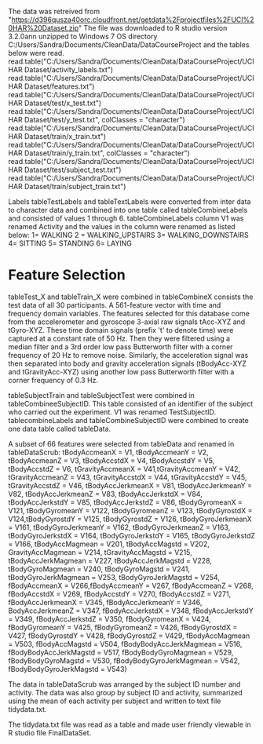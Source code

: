 The data was retreived from "https://d396qusza40orc.cloudfront.net/getdata%2Fprojectfiles%2FUCI%20HAR%20Dataset.zip"
The file was downloaded to R studio version 3.2.0ann unzipped to Windows 7 OS directory 
C:/Users/Sandra/Documents/CleanData/DataCourseProject and the tables below were read.
read.table("C:/Users/Sandra/Documents/CleanData/DataCourseProject/UCI HAR Dataset/activity_labels.txt")
read.table("C:/Users/Sandra/Documents/CleanData/DataCourseProject/UCI HAR Dataset/features.txt")
read.table("C:/Users/Sandra/Documents/CleanData/DataCourseProject/UCI HAR Dataset/test/x_test.txt")
read.table("C:/Users/Sandra/Documents/CleanData/DataCourseProject/UCI HAR Dataset/test/y_test.txt", colClasses = "character")
read.table("C:/Users/Sandra/Documents/CleanData/DataCourseProject/UCI HAR Dataset/train/x_train.txt")
read.table("C:/Users/Sandra/Documents/CleanData/DataCourseProject/UCI HAR Dataset/train/y_train.txt", colClasses = "character")
read.table("C:/Users/Sandra/Documents/CleanData/DataCourseProject/UCI HAR Dataset/test/subject_test.txt")
read.table("C:/Users/Sandra/Documents/CleanData/DataCourseProject/UCI HAR Dataset/train/subject_train.txt")

Labels 
tableTestLabels  and tableTextLabels were converted from inter data to character data and combined into one table called tableCombineLabels and consisted of values 1 through 6. tableCombineLabels column V1 was renamed Activity and the values in the column were renamed as listed below:
1=  WALKING
2 =  WALKING_UPSTAIRS
3=  WALKING_DOWNSTAIRS
4=  SITTING
5=  STANDING
6=  LAYING

Feature Selection 
=================
tableTest_X and tableTrain_X were combined in tableCombineX consists the test data of all 30 participants. A 561-feature vector with time and frequency domain variables. The features selected for this database come from the accelerometer and gyroscope 3-axial raw signals tAcc-XYZ and tGyro-XYZ. These time domain signals (prefix 't' to denote time) were captured at a constant rate of 50 Hz. Then they were filtered using a median filter and a 3rd order low pass Butterworth filter with a corner frequency of 20 Hz to remove noise. Similarly, the acceleration signal was then separated into body and gravity acceleration signals (tBodyAcc-XYZ and tGravityAcc-XYZ) using another low pass Butterworth filter with a corner frequency of 0.3 Hz.  

tableSubjectTrain and tableSubjectTest were combined in tableCombineeSubjectID.  This table consisted of an identifier of the subject who carried out the experiment.  V1 was renamed TestSubjectID.  tablecombineLabels and tableCombineSubjectID were combined to create one data table called tableData.   


A subset of 66 features were selected from tableData and renamed in tableDataScrub:  tBodyAccmeanX = V1, tBodyAccmeanY = V2, tBodyAccmeanZ = V3,
                                          tBodyAccstdX = V4, tBodyAccstdY = V5, tBodyAccstdZ = V6,
                                          tGravityAccmeanX = V41,tGravityAccmeanY = V42, tGravityAccmeanZ = V43,
                                          tGravityAccstdX = V44, tGravityAccstdY = V45, tGravityAccstdZ = V46,
                                          tBodyAccJerkmeanX = V81, tBodyAccJerkmeanY = V82, tBodyAccJerkmeanZ = V83,
                                          tBodyAccJerkstdX = V84, tBodyAccJerkstdY = V85, tBodyAccJerkstdZ = V86,
                                          tBodyGyromeanX = V121, tBodyGyromeanY = V122, tBodyGyromeanZ = V123,
                                          tBodyGyrostdX = V124,tBodyGyrostdY = V125, tBodyGyrostdZ = V126,
                                          tBodyGyroJerkmeanX = V161, tBodyGyroJerkmeanY = V162, tBodyGyroJerkmeanZ = V163,
                                          tBodyGyroJerkstdX = V164, tBodyGyroJerkstdY = V165, tBodyGyroJerkstdZ = V166,
                                          tBodyAccMagmean = V201, tBodyAccMagstd = V202, GravityAccMagmean = V214, tGravityAccMagstd = V215,
                                          tBodyAccJerkMagmean = V227, tBodyAccJerkMagstd = V228, tBodyGyroMagmean = V240, tBodyGyroMagstd = V241,
                                          tBodyGyroJerkMagmean = V253, tBodyGyroJerkMagstd = V254, fBodyAccmeanX = V266,fBodyAccmeanY = V267,
                                          fBodyAccmeanZ = V268, fBodyAccstdX = V269, fBodyAccstdY = V270, fBodyAccstdZ = V271,
                                          fBodyAccJerkmeanX = V345, fBodyAccJerkmeanY = V346, BodyAccJerkmeanZ = V347,
                                          fBodyAccJerkstdX = V348, fBodyAccJerkstdY = V349, fBodyAccJerkstdZ = V350,
                                          fBodyGyromeanX = V424, fBodyGyromeanY = V425, fBodyGyromeanZ = V426, fBodyGyrostdX = V427,
                                          fBodyGyrostdY = V428, fBodyGyrostdZ = V429, fBodyAccMagmean = V503, fBodyAccMagstd = V504,
                                          fBodyBodyAccJerkMagmean = V516, fBodyBodyAccJerkMagstd = V517, fBodyBodyGyroMagmean = V529,
                                          fBodyBodyGyroMagstd = V530, fBodyBodyGyroJerkMagmean = V542, fBodyBodyGyroJerkMagstd = V543)
  
The data in tableDataScrub was arranged by the subject ID number and activity.  The data was also group by subject ID and activity, summarized using the mean of each activity per subject and written to text file tidydata.txt.

The tidydata.txt file was read as a table and made user friendly viewable in R studio file FinalDataSet.